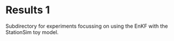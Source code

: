# Results 1

Subdirectory for experiments focussing on using the EnKF with the StationSim toy
model.

